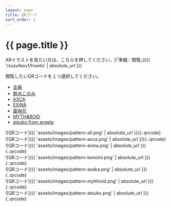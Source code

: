 ```yaml
---
layout: page
title: QRコード
sort_order: 2
---
```

# {{ page.title }}
ARイラストを見たい方は、こちらを押してください。[「準備／閲覧」]({{ '/suzufesv1/howto' | absolute_url }})

閲覧したいQRコードを１つ選択してください。

<section class="tabbed-container">
<div class="tabs">
<ul>
  <li class="tab-item" data-id="all"><a href="#" onclick="switchTab('all')">全員</a></li>
  <li class="tab-item" data-id="konomi"><a href="#" onclick="switchTab('konomi')">鈴木このみ</a></li>
  <li class="tab-item" data-id="asca"><a href="#" onclick="switchTab('asca')">ASCA</a></li>
  <li class="tab-item" data-id="exina"><a href="#" onclick="switchTab('exina')">EXiNA</a></li>
  <li class="tab-item" data-id="asaka"><a href="#" onclick="switchTab('asaka')">亜咲花</a></li>
  <li class="tab-item" data-id="mythroid"><a href="#" onclick="switchTab('mythroid')">MYTH&ROID</a></li>
  <li class="tab-item" data-id="atsuko"><a href="#" onclick="switchTab('atsuko')">atsuko from angela</a></li>
</ul>
</div>

<div class="tab-contents">
  <div id="all" class="tab-content" markdown="1">
  ![QRコード]({{ 'assets/images/pattern-all.png' | absolute_url }}){:.qrcode}
  </div>
  <div id="asca" class="tab-content" markdown="1">
  ![QRコード]({{ 'assets/images/pattern-asca.png' | absolute_url }}){:.qrcode}
  </div>
  <div id="exina" class="tab-content" markdown="1">
  ![QRコード]({{ 'assets/images/pattern-exina.png' | absolute_url }}){:.qrcode}
  </div>
  <div id="konomi" class="tab-content" markdown="1">
  ![QRコード]({{ 'assets/images/pattern-konomi.png' | absolute_url }}){:.qrcode}
  </div>
  <div id="asaka" class="tab-content" markdown="1">
  ![QRコード]({{ 'assets/images/pattern-asaka.png' | absolute_url }}){:.qrcode}
  </div>
  <div id="mythroid" class="tab-content" markdown="1">
  ![QRコード]({{ 'assets/images/pattern-mythroid.png' | absolute_url }}){:.qrcode}
  </div>
  <div id="atsuko" class="tab-content" markdown="1">
  ![QRコード]({{ 'assets/images/pattern-atsuko.png' | absolute_url }}){:.qrcode}
  </div>
</div>
</section>

<script src="{{ 'assets/js/tabbedcontainer.js' | relative_url }}"></script>
